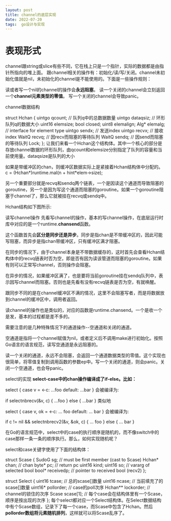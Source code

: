 ```yaml
---
layout: post
title: channel的底层实现
date: 2022-07-20
tags:  go设计与实现 
---
```



# 表现形式
channel跟string或slice有些不同，它在栈上只是一个指针，实际的数据都是由指针所指向的堆上面。
跟channel相关的操作有：初始化/读/写/关闭。channel未初始化值就是nil，未初始化的channel是不能使用的。下面是一些操作规则：

读或者写一个nil的channel的操作会**永远阻塞**。
读一个关闭的channel会立刻返回一个**channel元素类型的零值**。
写一个关闭的channel会导致panic。


channel数据结构

struct    Hchan
{
    uintgo    qcount;            // 队列q中的总数据数量
    uintgo    dataqsiz;        // 环形队列q的数据大小
    uint16    elemsize;
    bool    closed;
    uint8    elemalign;
    Alg*    elemalg;            // interface for element type
    uintgo    sendx;            // 发送index
    uintgo    recvx;            // 接收index
    WaitQ    recvq;            // 因recv而阻塞的等待队列
    WaitQ    sendq;            // 因send而阻塞的等待队列
    Lock;
};
让我们来看一个Hchan这个结构体。其中一个核心的部分是存放channel数据的环形队列，由qcount和elemsize分别指定了队列的容量和当前使用量。dataqsize是队列的大小

如果是带缓冲区的chan，则缓冲区数据实际上是紧接着Hchan结构体中分配的。
c = (Hchan*)runtime.mal(n + hint*elem->size);

另一个重要部分就是recvq和sendq两个链表，一个是因读这个通道而导致阻塞的goroutine，另一个是因为写这个通道而阻塞的goroutine。如果一个goroutine阻塞于channel了，那么它就被挂在recvq或sendq中。



Hchan结构如下图所示: 

读写channel操作
先看写channel的操作，基本的写channel操作，在底层运行时库中对应的是一个runtime.**chansend**函数。


这个函数首先会**区分是同步还是异步**。同步是指chan是不带缓冲区的，因此可能写阻塞，而异步是指chan带缓冲区，只有缓冲区满才阻塞。

在同步的情况下，由于channel本身是不带数据缓存的，这时首先会查看Hchan结构体中的recvq链表时否为空，即是否有因为读该管道而阻塞的goroutine。如果有则可以正常写channel，否则操作会阻塞。


在异步的情况，如果缓冲区满了，也是要将当前goroutine挂在sendq队列中，表示因写channel而阻塞。否则也是先看有没有recvq链表是否为空，有就唤醒。

跟同步不同的是在channel缓冲区不满的情况，这里不会阻塞写者，而是将数据放到channel的缓冲区中，调用者返回。

读channel的操作也是类似的，对应的函数是runtime.chansend。一个是收一个是发，基本的过程都是差不多的。

需要注意的是几种特殊情况下的通道操作--空通道和关闭的通道。

空通道是指将一个channel赋值为nil，或者定义后不调用make进行初始化。按照Go语言的语言规范，读写空通道是永远阻塞的。

读一个关闭的通道，永远不会阻塞，会返回一个通道数据类型的零值。这个实现也很简单，将零值复制到调用函数的参数ep中。写一个关闭的通道，则会panic。关闭一个空通道，也会导panic。

select的实现
**select-case中的chan操作编译成了if-else。比如：**

select {
case v = <-c:
        ...foo
default:
        ...bar
}
会被编译为:

if selectnbrecv(&v, c) {
        ...foo
} else {
        ...bar
}
类似地

select {
case v, ok = <-c:
    ... foo
default:
    ... bar
}
会被编译为:

if c != nil && selectnbrecv2(&v, &ok, c) {
    ... foo
} else {
    ... bar
}


在Go的语言规范中，select中的case的执行顺序是随机的，而不像switch中的case那样一条一条的顺序执行。那么，如何实现随机呢？

select和case关键字使用了下面的结构体：

struct    Scase
{
    SudoG    sg;            // must be first member (cast to Scase)
    Hchan*    chan;        // chan
    byte*    pc;            // return pc
    uint16    kind;
    uint16    so;            // vararg of selected bool
    bool*    receivedp;    // pointer to received bool (recv2)
};

struct    Select
{
    uint16    tcase;            // 总的scase[]数量
    uint16    ncase;            // 当前填充了的scase[]数量
    uint16*    pollorder;        // case的poll次序
    Hchan**    lockorder;        // channel的锁住的次序
    Scase    scase[1];        // 每个case会在结构体里有一个Scase，顺序是按出现的次序
};
每个select都对应一个Select结构体。在Select数据结构中有个Scase数组，记录下了每一个case，而Scase中包含了Hchan。然后**pollorder数组将元素随机排列**，这样就可以将Scase乱序了。
